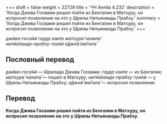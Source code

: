 +++
draft = false
weight = 22728
title = 'ЧЧ Антйа 4.232'
description = 'Когда Джива Госвами решил пойти из Бенгалии в Матхуру, он испросил позволение на это у Шрилы Нитьянанды Прабху.'
summary = 'Когда Джива Госвами решил пойти из Бенгалии в Матхуру, он испросил позволение на это у Шрилы Нитьянанды Прабху.'
+++

_джӣва-госа̄н̃и гауд̣а хаите матхура̄ чалила̄  
нитйа̄нанда-прабху-т̣ха̄н̃и а̄джн̃а̄ ма̄гила̄_

## Пословный перевод

_джӣва_\-_госа̄н̃и_ — Шрипада Джива Госвами; _гауд̣а_ _хаите_ — из Бенгалии; _матхура̄_ _чалила̄_ — пошел в Матхуру; _нитйа̄нанда_\-_прабху_\-_т̣ха̄н̃и_ — у Шрилы Нитьянанды Прабху; _а̄джн̃а̄_ _ма̄гила̄_ — испросил позволение.

## Перевод

**Когда Джива Госвами решил пойти из Бенгалии в Матхуру, он испросил позволение на это у Шрилы Нитьянанды Прабху.**
